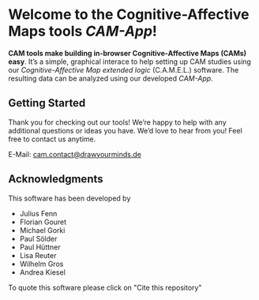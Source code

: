 Welcome to the Cognitive-Affective Maps tools *CAM-App*!
======================================================

**CAM tools make building in-browser Cognitive-Affective Maps (CAMs) easy**. It’s a simple, graphical interace to help
setting up CAM studies using our *Cognitive-Affective Map extended logic* (C.A.M.E.L.) software. The resulting data can be analyzed
using our developed *CAM-App*.


## Getting Started

Thank you for checking out our tools! We’re happy to help with any additional questions or ideas you have. We’d love to hear from you! Feel free to contact us anytime.

E-Mail: <cam.contact@drawyourminds.de>


## Acknowledgments

This software has been developed by

* Julius Fenn
* Florian Gouret
* Michael Gorki
* Paul Sölder
* Paul Hüttner
* Lisa Reuter
* Wilhelm Gros
* Andrea Kiesel

To quote this software please click on "Cite this repository"
